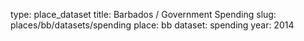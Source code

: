 type: place_dataset
title: Barbados / Government Spending
slug: places/bb/datasets/spending
place: bb
dataset: spending
year: 2014

